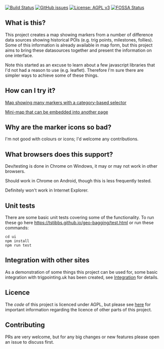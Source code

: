 [![Build Status](https://github.com/tstibbs/geo-bagging/workflows/CI/badge.svg)](https://github.com/tstibbs/geo-bagging/actions?query=workflow%3ACI)
[![GitHub issues](https://img.shields.io/github/issues/tstibbs/geo-bagging.svg)](https://github.com/tstibbs/geo-bagging/issues)
[![License: AGPL v3](https://img.shields.io/badge/License-AGPL%20v3-blue.svg)](https://github.com/tstibbs/geo-bagging/blob/master/Licences.md)
[![FOSSA Status](https://app.fossa.com/api/projects/git%2Bgithub.com%2Ftstibbs%2Fgeo-bagging.svg?type=shield)](https://app.fossa.com/projects/git%2Bgithub.com%2Ftstibbs%2Fgeo-bagging?ref=badge_shield)

## What is this?

This project creates a map showing markers from a number of difference data sources showing historical POIs (e.g. trig points, milestones, follies). Some of this information is already available in map form, but this project aims to bring these datasources together and present the information on one interface.

Note this started as an excuse to learn about a few javascript libraries that I'd not had a reason to use (e.g. leaflet). Therefore I'm sure there are simpler ways to achieve some of these things.

## How can I try it?

[Map showing many markers with a category-based selector](https://tstibbs.github.io/geo-bagging/)

[Mini-map that can be embedded into another page](https://tstibbs.github.io/geo-bagging/examples/mini.html)

## Why are the marker icons so bad?

I'm not good with colours or icons; I'd welcome any contributions.

## What browsers does this support?

Dev/testing is done in Chrome on Windows, it may or may not work in other browsers.

Should work in Chrome on Android, though this is less frequently tested.

Definitely won't work in Internet Explorer.

## Unit tests

There are some basic unit tests covering some of the functionality. To run these go here https://tstibbs.github.io/geo-bagging/test.html or run these commands:

```
cd ui
npm install
npm run test
```

## Integration with other sites

As a demonstration of some things this project can be used for, some basic integration with trigpointing.uk has been created, see [Integration](ui/src/includes/integration/trigpointing.md) for details.

## Licence

The _code_ of this project is licenced under AGPL, but please see [here](Licences.md) for important information regarding the licence of other parts of this project.

## Contributing

PRs are very welcome, but for any big changes or new features please open an issue to discuss first.
